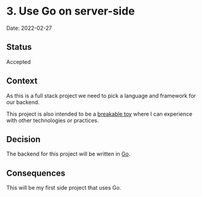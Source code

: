 # 3. Use Go on server-side

Date: 2022-02-27

## Status

Accepted

## Context

As this is a full stack project we need to pick a language and framework for our backend.

This project is also intended to be a [breakable toy](https://www.oreilly.com/library/view/apprenticeship-patterns/9780596806842/ch05.html#breakable_toys) where I can experience with other technologies or practices.

## Decision

The backend for this project will be written in [Go](https://go.dev/).

## Consequences

This will be my first side project that uses Go.
